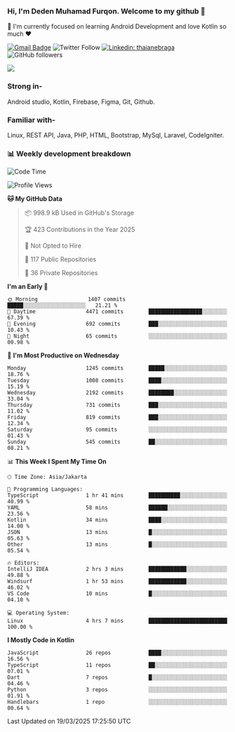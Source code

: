 ### Hi, I'm Deden Muhamad Furqon. Welcome to my github 👋

<!--
**furqoncreative/furqoncreative** is a ✨ _special_ ✨ repository because its `README.md` (this file) appears on your GitHub profile.

Here are some ideas to get you started:

- 🔭 I’m currently working on ...
- 👯 I’m looking to collaborate on ...
- 🤔 I’m looking for help with ...
- 💬 Ask me about ...
- 📫 How to reach me: ...
- 😄 Pronouns: ...
- ⚡ Fun fact: ...
-->

  🌱 I'm currently focused on learning Android Development and love Kotlin so much ❤ 

[![Gmail Badge](https://img.shields.io/badge/-furqoncreative24@gmail.com-c14438?style=flat-square&logo=Gmail&logoColor=white&link=mailto:furqoncreative24@gmail.com)](mailto:furqoncreative24@gmail.com)
![Twitter Follow](https://img.shields.io/twitter/follow/furqoncreative?label=Follow)
[![Linkedin: thaianebraga](https://img.shields.io/badge/-Deden_Muhamad_Furqon-blue?style=flat-square&logo=Linkedin&logoColor=white&link=https://www.linkedin.com/in/anmol-p-singh/)](https://www.linkedin.com/in/furqoncreative/)
![GitHub followers](https://img.shields.io/github/followers/furqoncreative?label=Follow&style=social)

<img src="https://github-readme-stats.sera5-dev.vercel.app/api?username=furqoncreative&hide=stars&show_icons=true&count_private=true&include_all_commits=true&title_color=#008080&icon_color=#008080&hide_border=true" width="">

### Strong in-

Android studio, Kotlin, Firebase, Figma, Git, Github.

### Familiar with-
Linux, REST API, Java, PHP, HTML, Bootstrap, MySql, Laravel, CodeIgniter.

### 📊 Weekly development breakdown

<!--START_SECTION:waka-->
![Code Time](http://img.shields.io/badge/Code%20Time-2%2C860%20hrs%2051%20mins-blue)

![Profile Views](http://img.shields.io/badge/Profile%20Views-0-blue)

**🐱 My GitHub Data** 

> 📦 998.9 kB Used in GitHub's Storage 
 > 
> 🏆 423 Contributions in the Year 2025
 > 
> 🚫 Not Opted to Hire
 > 
> 📜 117 Public Repositories 
 > 
> 🔑 36 Private Repositories 
 > 
**I'm an Early 🐤** 

```text
🌞 Morning                1407 commits        █████░░░░░░░░░░░░░░░░░░░░   21.21 % 
🌆 Daytime                4471 commits        █████████████████░░░░░░░░   67.39 % 
🌃 Evening                692 commits         ███░░░░░░░░░░░░░░░░░░░░░░   10.43 % 
🌙 Night                  65 commits          ░░░░░░░░░░░░░░░░░░░░░░░░░   00.98 % 
```
📅 **I'm Most Productive on Wednesday** 

```text
Monday                   1245 commits        █████░░░░░░░░░░░░░░░░░░░░   18.76 % 
Tuesday                  1008 commits        ████░░░░░░░░░░░░░░░░░░░░░   15.19 % 
Wednesday                2192 commits        ████████░░░░░░░░░░░░░░░░░   33.04 % 
Thursday                 731 commits         ███░░░░░░░░░░░░░░░░░░░░░░   11.02 % 
Friday                   819 commits         ███░░░░░░░░░░░░░░░░░░░░░░   12.34 % 
Saturday                 95 commits          ░░░░░░░░░░░░░░░░░░░░░░░░░   01.43 % 
Sunday                   545 commits         ██░░░░░░░░░░░░░░░░░░░░░░░   08.21 % 
```


📊 **This Week I Spent My Time On** 

```text
🕑︎ Time Zone: Asia/Jakarta

💬 Programming Languages: 
TypeScript               1 hr 41 mins        ██████████░░░░░░░░░░░░░░░   40.99 % 
YAML                     58 mins             ██████░░░░░░░░░░░░░░░░░░░   23.56 % 
Kotlin                   34 mins             ████░░░░░░░░░░░░░░░░░░░░░   14.00 % 
JSON                     13 mins             █░░░░░░░░░░░░░░░░░░░░░░░░   05.63 % 
Other                    13 mins             █░░░░░░░░░░░░░░░░░░░░░░░░   05.54 % 

🔥 Editors: 
IntelliJ IDEA            2 hrs 3 mins        ████████████░░░░░░░░░░░░░   49.88 % 
Windsurf                 1 hr 53 mins        ████████████░░░░░░░░░░░░░   46.02 % 
VS Code                  10 mins             █░░░░░░░░░░░░░░░░░░░░░░░░   04.10 % 

💻 Operating System: 
Linux                    4 hrs 7 mins        █████████████████████████   100.00 % 
```

**I Mostly Code in Kotlin** 

```text
JavaScript               26 repos            ████░░░░░░░░░░░░░░░░░░░░░   16.56 % 
TypeScript               11 repos            ██░░░░░░░░░░░░░░░░░░░░░░░   07.01 % 
Dart                     7 repos             █░░░░░░░░░░░░░░░░░░░░░░░░   04.46 % 
Python                   3 repos             ░░░░░░░░░░░░░░░░░░░░░░░░░   01.91 % 
Handlebars               1 repo              ░░░░░░░░░░░░░░░░░░░░░░░░░   00.64 % 
```




 Last Updated on 19/03/2025 17:25:50 UTC
<!--END_SECTION:waka-->
